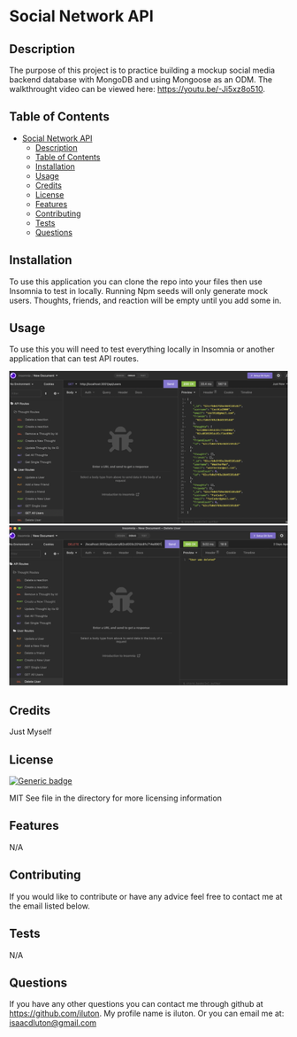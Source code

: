 # Social Network API

## Description

The purpose of this project is to practice building a mockup social media backend database with MongoDB and using Mongoose as an ODM. The walkthrought video can be viewed here: https://youtu.be/-Ji5xz8o510. 

## Table of Contents

- [Social Network API](#social-network-api)
  - [Description](#description)
  - [Table of Contents](#table-of-contents)
  - [Installation](#installation)
  - [Usage](#usage)
  - [Credits](#credits)
  - [License](#license)
  - [Features](#features)
  - [Contributing](#contributing)
  - [Tests](#tests)
  - [Questions](#questions)

## Installation
To use this application you can clone the repo into your files then use Insomnia to test in locally. Running Npm seeds will only generate mock users. Thoughts, friends, and reaction will be empty until you add some in. 

## Usage
To use this you will need to test everything locally in Insomnia or another application that can test API routes.

![alt text](./utils/images/Screen%20Shot%202022-07-13%20at%2010.03.33%20AM.png)
![alt text](./utils/images/Screen%20Shot%202022-07-13%20at%2010.04.29%20AM.png)

## Credits
Just Myself

## License 
[![Generic badge](https://img.shields.io/badge/license-MIT-<COLOR>.svg)](https://shields.io/)

MIT
See file in the directory for more licensing information

## Features
N/A

## Contributing
If you would like to contribute or have any advice feel free to contact me at the email listed below. 


## Tests
N/A

## Questions

If you have any other questions you can contact me through github at https://github.com/iluton. My profile name is iluton. Or you can email me at: isaacdluton@gmail.com
